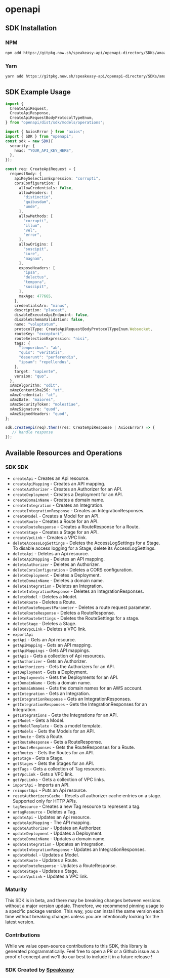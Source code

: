 # openapi

<!-- Start SDK Installation -->
## SDK Installation

### NPM

```bash
npm add https://gitpkg.now.sh/speakeasy-api/openapi-directory/SDKs/amazonaws.com/apigatewayv2/2018-11-29/typescript
```

### Yarn

```bash
yarn add https://gitpkg.now.sh/speakeasy-api/openapi-directory/SDKs/amazonaws.com/apigatewayv2/2018-11-29/typescript
```
<!-- End SDK Installation -->

## SDK Example Usage
<!-- Start SDK Example Usage -->
```typescript
import {
  CreateApiRequest,
  CreateApiResponse,
  CreateApiRequestBodyProtocolTypeEnum,
} from "openapi/dist/sdk/models/operations";

import { AxiosError } from "axios";
import { SDK } from "openapi";
const sdk = new SDK({
  security: {
    hmac: "YOUR_API_KEY_HERE",
  },
});

const req: CreateApiRequest = {
  requestBody: {
    apiKeySelectionExpression: "corrupti",
    corsConfiguration: {
      allowCredentials: false,
      allowHeaders: [
        "distinctio",
        "quibusdam",
        "unde",
      ],
      allowMethods: [
        "corrupti",
        "illum",
        "vel",
        "error",
      ],
      allowOrigins: [
        "suscipit",
        "iure",
        "magnam",
      ],
      exposeHeaders: [
        "ipsa",
        "delectus",
        "tempora",
        "suscipit",
      ],
      maxAge: 477665,
    },
    credentialsArn: "minus",
    description: "placeat",
    disableExecuteApiEndpoint: false,
    disableSchemaValidation: false,
    name: "voluptatum",
    protocolType: CreateApiRequestBodyProtocolTypeEnum.Websocket,
    routeKey: "excepturi",
    routeSelectionExpression: "nisi",
    tags: {
      "temporibus": "ab",
      "quis": "veritatis",
      "deserunt": "perferendis",
      "ipsam": "repellendus",
    },
    target: "sapiente",
    version: "quo",
  },
  xAmzAlgorithm: "odit",
  xAmzContentSha256: "at",
  xAmzCredential: "at",
  xAmzDate: "maiores",
  xAmzSecurityToken: "molestiae",
  xAmzSignature: "quod",
  xAmzSignedHeaders: "quod",
};

sdk.createApi(req).then((res: CreateApiResponse | AxiosError) => {
   // handle response
});
```
<!-- End SDK Example Usage -->

<!-- Start SDK Available Operations -->
## Available Resources and Operations

### SDK SDK

* `createApi` - Creates an Api resource.
* `createApiMapping` - Creates an API mapping.
* `createAuthorizer` - Creates an Authorizer for an API.
* `createDeployment` - Creates a Deployment for an API.
* `createDomainName` - Creates a domain name.
* `createIntegration` - Creates an Integration.
* `createIntegrationResponse` - Creates an IntegrationResponses.
* `createModel` - Creates a Model for an API.
* `createRoute` - Creates a Route for an API.
* `createRouteResponse` - Creates a RouteResponse for a Route.
* `createStage` - Creates a Stage for an API.
* `createVpcLink` - Creates a VPC link.
* `deleteAccessLogSettings` - Deletes the AccessLogSettings for a Stage. To disable access logging for a Stage, delete its AccessLogSettings.
* `deleteApi` - Deletes an Api resource.
* `deleteApiMapping` - Deletes an API mapping.
* `deleteAuthorizer` - Deletes an Authorizer.
* `deleteCorsConfiguration` - Deletes a CORS configuration.
* `deleteDeployment` - Deletes a Deployment.
* `deleteDomainName` - Deletes a domain name.
* `deleteIntegration` - Deletes an Integration.
* `deleteIntegrationResponse` - Deletes an IntegrationResponses.
* `deleteModel` - Deletes a Model.
* `deleteRoute` - Deletes a Route.
* `deleteRouteRequestParameter` - Deletes a route request parameter.
* `deleteRouteResponse` - Deletes a RouteResponse.
* `deleteRouteSettings` - Deletes the RouteSettings for a stage.
* `deleteStage` - Deletes a Stage.
* `deleteVpcLink` - Deletes a VPC link.
* `exportApi`
* `getApi` - Gets an Api resource.
* `getApiMapping` - Gets an API mapping.
* `getApiMappings` - Gets API mappings.
* `getApis` - Gets a collection of Api resources.
* `getAuthorizer` - Gets an Authorizer.
* `getAuthorizers` - Gets the Authorizers for an API.
* `getDeployment` - Gets a Deployment.
* `getDeployments` - Gets the Deployments for an API.
* `getDomainName` - Gets a domain name.
* `getDomainNames` - Gets the domain names for an AWS account.
* `getIntegration` - Gets an Integration.
* `getIntegrationResponse` - Gets an IntegrationResponses.
* `getIntegrationResponses` - Gets the IntegrationResponses for an Integration.
* `getIntegrations` - Gets the Integrations for an API.
* `getModel` - Gets a Model.
* `getModelTemplate` - Gets a model template.
* `getModels` - Gets the Models for an API.
* `getRoute` - Gets a Route.
* `getRouteResponse` - Gets a RouteResponse.
* `getRouteResponses` - Gets the RouteResponses for a Route.
* `getRoutes` - Gets the Routes for an API.
* `getStage` - Gets a Stage.
* `getStages` - Gets the Stages for an API.
* `getTags` - Gets a collection of Tag resources.
* `getVpcLink` - Gets a VPC link.
* `getVpcLinks` - Gets a collection of VPC links.
* `importApi` - Imports an API.
* `reimportApi` - Puts an Api resource.
* `resetAuthorizersCache` - Resets all authorizer cache entries on a stage. Supported only for HTTP APIs.
* `tagResource` - Creates a new Tag resource to represent a tag.
* `untagResource` - Deletes a Tag.
* `updateApi` - Updates an Api resource.
* `updateApiMapping` - The API mapping.
* `updateAuthorizer` - Updates an Authorizer.
* `updateDeployment` - Updates a Deployment.
* `updateDomainName` - Updates a domain name.
* `updateIntegration` - Updates an Integration.
* `updateIntegrationResponse` - Updates an IntegrationResponses.
* `updateModel` - Updates a Model.
* `updateRoute` - Updates a Route.
* `updateRouteResponse` - Updates a RouteResponse.
* `updateStage` - Updates a Stage.
* `updateVpcLink` - Updates a VPC link.
<!-- End SDK Available Operations -->

### Maturity

This SDK is in beta, and there may be breaking changes between versions without a major version update. Therefore, we recommend pinning usage
to a specific package version. This way, you can install the same version each time without breaking changes unless you are intentionally
looking for the latest version.

### Contributions

While we value open-source contributions to this SDK, this library is generated programmatically.
Feel free to open a PR or a Github issue as a proof of concept and we'll do our best to include it in a future release !

### SDK Created by [Speakeasy](https://docs.speakeasyapi.dev/docs/using-speakeasy/client-sdks)

